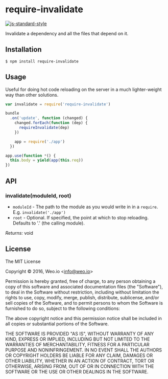 
# require-invalidate

[![js-standard-style](https://img.shields.io/badge/code%20style-standard-brightgreen.svg?style=flat)](https://github.com/feross/standard)

Invalidate a dependency and all the files that depend on it.

## Installation

    $ npm install require-invalidate

## Usage

Useful for doing hot code reloading on the server in a much lighter-weight way than other solutions.

```javascript
var invalidate = require('require-invalidate')

bundle
  .on('update', function (changed) {
    changed.forEach(function (dep) {
      requireInvalidate(dep)
    })

    app = require('./app')
  })

app.use(function *() {
  this.body = yield(app(this.req))
})
```

## API

### invalidate(moduleId, root)

 * `moduleId` - The path to the module as you would write in in a `require`. E.g. `invalidate('./app')`
 * `root` - Optional. If specified, the point at which to stop reloading. Defaults to '.' (the calling module).

*Returns:* void

## License

The MIT License

Copyright &copy; 2016, Weo.io &lt;info@weo.io&gt;

Permission is hereby granted, free of charge, to any person obtaining a copy of this software and associated documentation files (the "Software"), to deal in the Software without restriction, including without limitation the rights to use, copy, modify, merge, publish, distribute, sublicense, and/or sell copies of the Software, and to permit persons to whom the Software is furnished to do so, subject to the following conditions:

The above copyright notice and this permission notice shall be included in all copies or substantial portions of the Software.

THE SOFTWARE IS PROVIDED "AS IS", WITHOUT WARRANTY OF ANY KIND, EXPRESS OR IMPLIED, INCLUDING BUT NOT LIMITED TO THE WARRANTIES OF MERCHANTABILITY, FITNESS FOR A PARTICULAR PURPOSE AND NONINFRINGEMENT. IN NO EVENT SHALL THE AUTHORS OR COPYRIGHT HOLDERS BE LIABLE FOR ANY CLAIM, DAMAGES OR OTHER LIABILITY, WHETHER IN AN ACTION OF CONTRACT, TORT OR OTHERWISE, ARISING FROM, OUT OF OR IN CONNECTION WITH THE SOFTWARE OR THE USE OR OTHER DEALINGS IN THE SOFTWARE.
